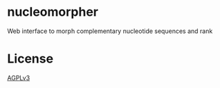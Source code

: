 # nucleomorpher

Web interface to morph complementary nucleotide sequences and rank

# License

[AGPLv3](https://www.gnu.org/licenses/agpl)
